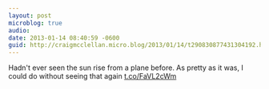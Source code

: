 ```yaml
---
layout: post
microblog: true
audio: 
date: 2013-01-14 08:40:59 -0600
guid: http://craigmcclellan.micro.blog/2013/01/14/t290830877431304192.html
---
```

Hadn't ever seen the sun rise from a plane before. As pretty as it was, I could do without seeing that again [t.co/FaVL2cWm](http://t.co/FaVL2cWm)
